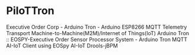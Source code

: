 # PiIoTTron
Executive Order Corp - Arduino Tron - Arduino ESP8266 MQTT Telemetry Transport Machine-to-Machine(M2M)/Internet of Things(IoT) Arduino Tron :: EOSPY-Executive Order Sensor Processor System - Arduino Tron MQTT AI-IoT Client using EOSpy AI-IoT Drools-jBPM
